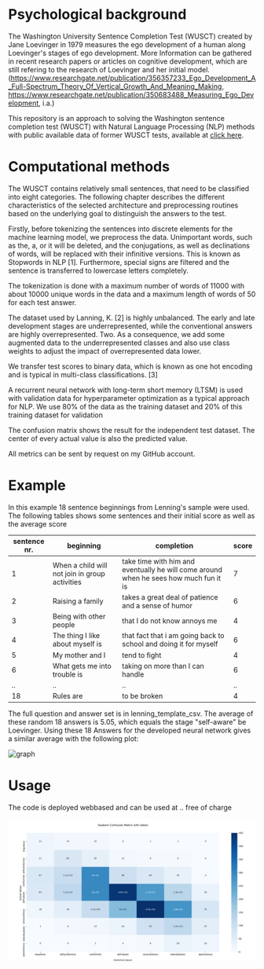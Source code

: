 # Psychological background

The Washington University Sentence Completion Test (WUSCT) created by Jane Loevinger in 1979 measures the ego development of a human along Loevinger's stages of ego development. More Information can be gathered in recent research papers or articles on cognitive development, which are still refering to the research of Loevinger and her initial model. (https://www.researchgate.net/publication/356357233_Ego_Development_A_Full-Spectrum_Theory_Of_Vertical_Growth_And_Meaning_Making, https://www.researchgate.net/publication/350683488_Measuring_Ego_Development, i.a.)

This repository is an approach to solving the Washington sentence completion test (WUSCT)
with Natural Language Processing (NLP) methods with public available data of former WUSCT tests, available at [click here](https://osf.io/jw7dy/). 

# Computational methods

The WUSCT contains relatively small sentences, that need to be classified into 
eight categories. The following chapter describes the different characteristics of 
the selected architecture and preprocessing routines based on the underlying goal 
to distinguish the answers to the test. 

Firstly, before tokenizing the sentences into discrete elements for the machine
learning model, we preprocess the data. Unimportant words, such as the, a, or it will 
be deleted, and the conjugations, as well as declinations of words, will be replaced
with their infinitive versions. This is known as Stopwords in NLP [1].
Furthermore, special signs are filtered and the sentence is transferred to lowercase
letters completely.

The tokenization is done with a maximum number of words of 11000 with about 10000 
unique words in the data and a maximum length of words of 50 for each test answer.

The dataset used by Lanning, K. [2] is highly unbalanced. The early and late development 
stages are underrepresented, while the conventional answers are highly overrepresented. 
Two. As a consequence, we add some augmented data to the underrepresented classes and also 
use class weights to adjust the impact of overrepresented data lower.

We transfer test scores to binary data, which is known as one hot encoding and is typical 
in multi-class classifications. [3]

A recurrent neural network with long-term short memory (LTSM) is used with validation data
for hyperparameter optimization as a typical approach for NLP. We use 80% of the data 
as the training dataset and 20% of this training dataset for validation

The confusion matrix shows the result for the independent test dataset. The center 
of every actual value is also the predicted value. 

All metrics can be sent by request on my GitHub account.

# Example

In this example 18 sentence beginnings from Lenning's sample were used. The following tables shows some sentences and their initial 
score as well as the average score

sentence nr. | beginning | completion | score
-------- | -------- | -------- | --------
1   | When a child will not join in group activities | take time with him and eventually he will come around when he sees how much fun it is | 7
2   | Raising a family   | takes a great deal of patience and a sense of humor | 6
3   | Being with other people | that I do not know annoys me | 4
4   | The thing I like about myself is   | that fact that i am going back to school and doing it for myself | 6
5   | My mother and I | tend to fight | 4
6   | What gets me into trouble is   | taking on more than I can handle | 6
..  | ..  | .. | ..
18   | Rules are  | to be broken | 4

The full question and answer set is in lenning_template_csv. The average of these random 18 answers is 5.05, 
which equals the stage "self-aware" be Loevinger. Using these 18 Answers for the developed neural network gives a similar average with the following plot:

![graph](barchart_example.png)

# Usage 

The code is deployed webbased and can be used at .. free of charge

![alt text](confusion.png "Title")


